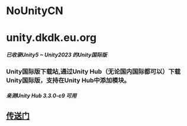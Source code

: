 # NoUnityCN

# unity.dkdk.eu.org

***已收录Unity5 ~ Unity2023 的Unity国际版***

### Unity国际版下载站,通过Unity Hub（无论国内国际都可以）下载Unity国际版，支持在Unity Hub中添加模块。

##### 亲测Unity Hub 3.3.0-c9 可用

## [传送门](https://unity.dkdk.eu.org)


